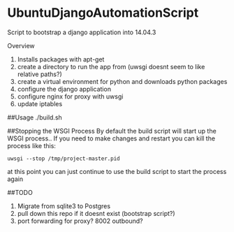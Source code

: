 # UbuntuDjangoAutomationScript #
Script to bootstrap a django application into 14.04.3

Overview
  1. Installs packages with apt-get
  2. create a directory to run the app from (uwsgi doesnt seem to like relative paths?)
  3. create a virtual environment for python and downloads python packages
  4. configure the django application
  5. configure nginx for proxy with uwsgi
  6. update iptables

##Usage
    ./build.sh

##Stopping the WSGI Process
By default the build script will start up the WSGI process.. If you need to make changes and restart you can kill the process like this:

	uwsgi --stop /tmp/project-master.pid

at this point you can just continue to use the build script to start the process again


##TODO
1. Migrate from sqlite3 to Postgres
2. pull down this repo if it doesnt exist (bootstrap script?)
3. port forwarding for proxy? 8002 outbound?

